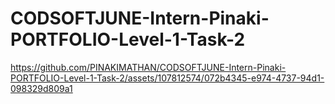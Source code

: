 # CODSOFTJUNE-Intern-Pinaki-PORTFOLIO-Level-1-Task-2



https://github.com/PINAKIMATHAN/CODSOFTJUNE-Intern-Pinaki-PORTFOLIO-Level-1-Task-2/assets/107812574/072b4345-e974-4737-94d1-098329d809a1

